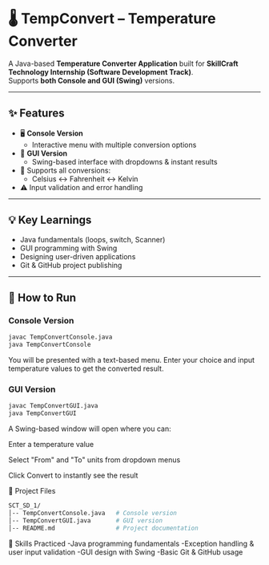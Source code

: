 # 🌡️ TempConvert – Temperature Converter

A Java-based **Temperature Converter Application** built for **SkillCraft Technology Internship (Software Development Track)**.  
Supports **both Console and GUI (Swing)** versions.

---

## ✨ Features
- 🖥️ **Console Version**
  - Interactive menu with multiple conversion options
- 🎨 **GUI Version**
  - Swing-based interface with dropdowns & instant results
- 🔁 Supports all conversions:
  - Celsius ↔ Fahrenheit ↔ Kelvin
- ⚠️ Input validation and error handling

---

## 💡 Key Learnings
- Java fundamentals (loops, switch, Scanner)
- GUI programming with Swing
- Designing user-driven applications
- Git & GitHub project publishing

---

## 🚀 How to Run
### Console Version
```bash
javac TempConvertConsole.java
java TempConvertConsole
```
You will be presented with a text-based menu. Enter your choice and input temperature values to get the converted result.

### GUI Version
```bash
javac TempConvertGUI.java
java TempConvertGUI
```
A Swing-based window will open where you can:

Enter a temperature value

Select "From" and "To" units from dropdown menus

Click Convert to instantly see the result

📂 Project Files
```bash
SCT_SD_1/
│-- TempConvertConsole.java   # Console version
│-- TempConvertGUI.java       # GUI version
│-- README.md                 # Project documentation
```
🌱 Skills Practiced
-Java programming fundamentals
-Exception handling & user input validation
-GUI design with Swing
-Basic Git & GitHub usage
